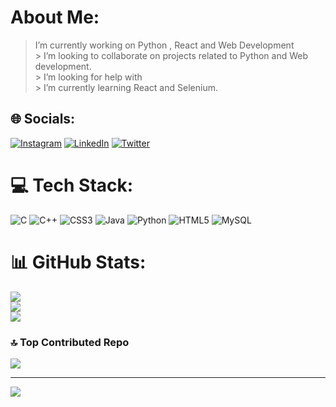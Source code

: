# About Me: <br>
> I’m currently working on Python , React and Web Development<br> > I’m looking to collaborate on projects related to Python and Web development.<br> > I’m looking for help with<br> > I’m currently learning React and Selenium.<br> 


## 🌐 Socials:
[![Instagram](https://img.shields.io/badge/Instagram-%23E4405F.svg?logo=Instagram&logoColor=white)](https://instagram.com/https://www.instagram.com/swarajpatil._) [![LinkedIn](https://img.shields.io/badge/LinkedIn-%230077B5.svg?logo=linkedin&logoColor=white)](https://linkedin.com/in/www.linkedin.com/in/swaraj-patil-a93310225) [![Twitter](https://img.shields.io/badge/Twitter-%231DA1F2.svg?logo=Twitter&logoColor=white)](https://twitter.com/https://twitter.com/Swarajpatil_) 

# 💻 Tech Stack:
![C](https://img.shields.io/badge/c-%2300599C.svg?style=flat&logo=c&logoColor=white) ![C++](https://img.shields.io/badge/c++-%2300599C.svg?style=flat&logo=c%2B%2B&logoColor=white) ![CSS3](https://img.shields.io/badge/css3-%231572B6.svg?style=flat&logo=css3&logoColor=white) ![Java](https://img.shields.io/badge/java-%23ED8B00.svg?style=flat&logo=java&logoColor=white) ![Python](https://img.shields.io/badge/python-3670A0?style=flat&logo=python&logoColor=ffdd54) ![HTML5](https://img.shields.io/badge/html5-%23E34F26.svg?style=flat&logo=html5&logoColor=white) ![MySQL](https://img.shields.io/badge/mysql-%2300f.svg?style=flat&logo=mysql&logoColor=white)
# 📊 GitHub Stats:
![](https://github-readme-stats.vercel.app/api?username=Swarajpatil08&theme=dark&hide_border=false&include_all_commits=true&count_private=false)<br/>
![](https://github-readme-streak-stats.herokuapp.com/?user=Swarajpatil08&theme=dark&hide_border=false)<br/>
![](https://github-readme-stats.vercel.app/api/top-langs/?username=Swarajpatil08&theme=dark&hide_border=false&include_all_commits=true&count_private=false&layout=compact)

### 🔝 Top Contributed Repo
![](https://github-contributor-stats.vercel.app/api?username=Swarajpatil08&limit=5&theme=dark&combine_all_yearly_contributions=true)

---
[![](https://visitcount.itsvg.in/api?id=Swarajpatil08&icon=0&color=0)](https://visitcount.itsvg.in)

<!-- Proudly created with GPRM ( https://gprm.itsvg.in ) -->
